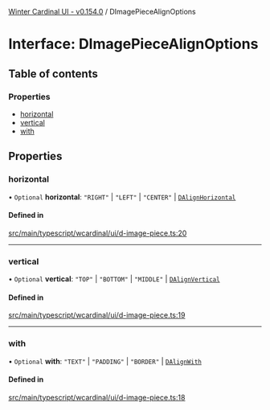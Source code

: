 [Winter Cardinal UI - v0.154.0](../index.md) / DImagePieceAlignOptions

# Interface: DImagePieceAlignOptions

## Table of contents

### Properties

- [horizontal](DImagePieceAlignOptions.md#horizontal)
- [vertical](DImagePieceAlignOptions.md#vertical)
- [with](DImagePieceAlignOptions.md#with)

## Properties

### horizontal

• `Optional` **horizontal**: ``"RIGHT"`` \| ``"LEFT"`` \| ``"CENTER"`` \| [`DAlignHorizontal`](../index.md#dalignhorizontal)

#### Defined in

[src/main/typescript/wcardinal/ui/d-image-piece.ts:20](https://github.com/winter-cardinal/winter-cardinal-ui/blob/v0.154.0/src/main/typescript/wcardinal/ui/d-image-piece.ts#L20)

___

### vertical

• `Optional` **vertical**: ``"TOP"`` \| ``"BOTTOM"`` \| ``"MIDDLE"`` \| [`DAlignVertical`](../index.md#dalignvertical)

#### Defined in

[src/main/typescript/wcardinal/ui/d-image-piece.ts:19](https://github.com/winter-cardinal/winter-cardinal-ui/blob/v0.154.0/src/main/typescript/wcardinal/ui/d-image-piece.ts#L19)

___

### with

• `Optional` **with**: ``"TEXT"`` \| ``"PADDING"`` \| ``"BORDER"`` \| [`DAlignWith`](../index.md#dalignwith)

#### Defined in

[src/main/typescript/wcardinal/ui/d-image-piece.ts:18](https://github.com/winter-cardinal/winter-cardinal-ui/blob/v0.154.0/src/main/typescript/wcardinal/ui/d-image-piece.ts#L18)
